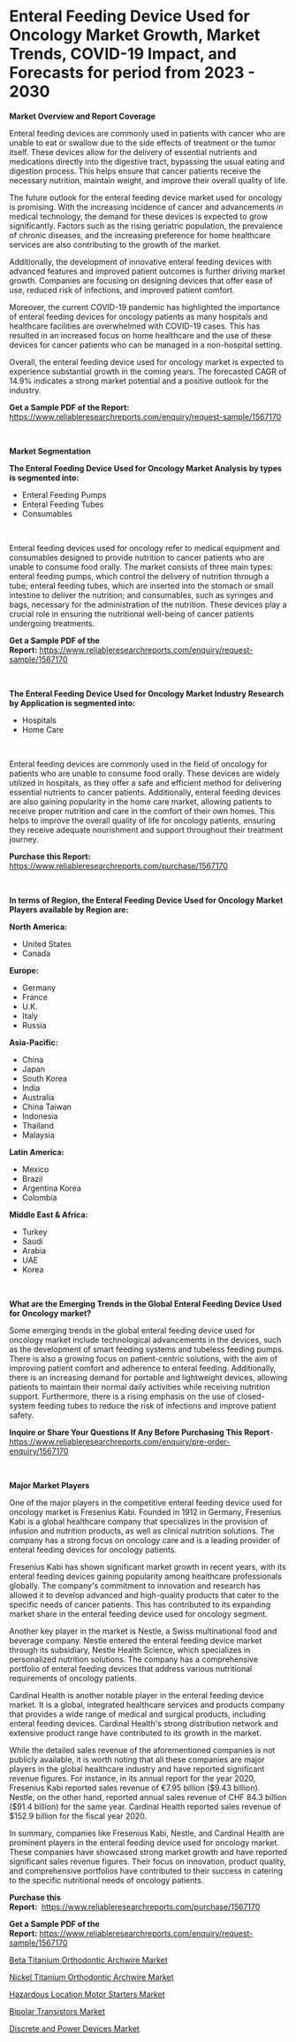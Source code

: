 <p><h1>Enteral Feeding Device Used for Oncology Market Growth, Market Trends, COVID-19 Impact, and Forecasts for period from 2023 - 2030</h1></p><p><strong>Market Overview and Report Coverage</strong></p>
<p><p>Enteral feeding devices are commonly used in patients with cancer who are unable to eat or swallow due to the side effects of treatment or the tumor itself. These devices allow for the delivery of essential nutrients and medications directly into the digestive tract, bypassing the usual eating and digestion process. This helps ensure that cancer patients receive the necessary nutrition, maintain weight, and improve their overall quality of life.</p><p>The future outlook for the enteral feeding device market used for oncology is promising. With the increasing incidence of cancer and advancements in medical technology, the demand for these devices is expected to grow significantly. Factors such as the rising geriatric population, the prevalence of chronic diseases, and the increasing preference for home healthcare services are also contributing to the growth of the market.</p><p>Additionally, the development of innovative enteral feeding devices with advanced features and improved patient outcomes is further driving market growth. Companies are focusing on designing devices that offer ease of use, reduced risk of infections, and improved patient comfort.</p><p>Moreover, the current COVID-19 pandemic has highlighted the importance of enteral feeding devices for oncology patients as many hospitals and healthcare facilities are overwhelmed with COVID-19 cases. This has resulted in an increased focus on home healthcare and the use of these devices for cancer patients who can be managed in a non-hospital setting.</p><p>Overall, the enteral feeding device used for oncology market is expected to experience substantial growth in the coming years. The forecasted CAGR of 14.9% indicates a strong market potential and a positive outlook for the industry.</p></p>
<p><strong>Get a Sample PDF of the Report:</strong> <a href="https://www.reliableresearchreports.com/enquiry/request-sample/1567170">https://www.reliableresearchreports.com/enquiry/request-sample/1567170</a></p>
<p>&nbsp;</p>
<p><strong>Market Segmentation</strong></p>
<p><strong>The Enteral Feeding Device Used for Oncology Market Analysis by types is segmented into:</strong></p>
<p><ul><li>Enteral Feeding Pumps</li><li>Enteral Feeding Tubes</li><li>Consumables</li></ul></p>
<p>&nbsp;</p>
<p><p>Enteral feeding devices used for oncology refer to medical equipment and consumables designed to provide nutrition to cancer patients who are unable to consume food orally. The market consists of three main types: enteral feeding pumps, which control the delivery of nutrition through a tube; enteral feeding tubes, which are inserted into the stomach or small intestine to deliver the nutrition; and consumables, such as syringes and bags, necessary for the administration of the nutrition. These devices play a crucial role in ensuring the nutritional well-being of cancer patients undergoing treatments.</p></p>
<p><strong>Get a Sample PDF of the Report:</strong>&nbsp;<a href="https://www.reliableresearchreports.com/enquiry/request-sample/1567170">https://www.reliableresearchreports.com/enquiry/request-sample/1567170</a></p>
<p>&nbsp;</p>
<p><strong>The Enteral Feeding Device Used for Oncology Market Industry Research by Application is segmented into:</strong></p>
<p><ul><li>Hospitals</li><li>Home Care</li></ul></p>
<p>&nbsp;</p>
<p><p>Enteral feeding devices are commonly used in the field of oncology for patients who are unable to consume food orally. These devices are widely utilized in hospitals, as they offer a safe and efficient method for delivering essential nutrients to cancer patients. Additionally, enteral feeding devices are also gaining popularity in the home care market, allowing patients to receive proper nutrition and care in the comfort of their own homes. This helps to improve the overall quality of life for oncology patients, ensuring they receive adequate nourishment and support throughout their treatment journey.</p></p>
<p><strong>Purchase this Report:</strong>&nbsp; <a href="https://www.reliableresearchreports.com/purchase/1567170">https://www.reliableresearchreports.com/purchase/1567170</a></p>
<p>&nbsp;</p>
<p><strong>In terms of Region, the Enteral Feeding Device Used for Oncology Market Players available by Region are:</strong></p>
<p>
    <p> <strong> North America: </strong>
        <ul>
            <li>United States</li>
            <li>Canada</li>
        </ul>
        </p> 
    <p> <strong> Europe: </strong>
        <ul>
            <li>Germany</li>
            <li>France</li>
            <li>U.K.</li>
            <li>Italy</li>
            <li>Russia</li>
        </ul>
        </p> 
    <p> <strong> Asia-Pacific: </strong>
        <ul>
            <li>China</li>
            <li>Japan</li>
            <li>South Korea</li>
            <li>India</li>
            <li>Australia</li>
            <li>China Taiwan</li>
            <li>Indonesia</li>
            <li>Thailand</li>
            <li>Malaysia</li>
        </ul>
        </p> 
    <p> <strong> Latin America: </strong>
        <ul>
            <li>Mexico</li>
            <li>Brazil</li>
            <li>Argentina Korea</li>
            <li>Colombia</li>
        </ul>
        </p> 
    <p> <strong> Middle East & Africa: </strong>
        <ul>
            <li>Turkey</li>
            <li>Saudi</li>
            <li>Arabia</li>
            <li>UAE</li>
            <li>Korea</li>
        </ul>
    </p>
    </p>
<p>&nbsp;</p>
<p><strong>What are the Emerging Trends in the Global Enteral Feeding Device Used for Oncology market?</strong></p>
<p><p>Some emerging trends in the global enteral feeding device used for oncology market include technological advancements in the devices, such as the development of smart feeding systems and tubeless feeding pumps. There is also a growing focus on patient-centric solutions, with the aim of improving patient comfort and adherence to enteral feeding. Additionally, there is an increasing demand for portable and lightweight devices, allowing patients to maintain their normal daily activities while receiving nutrition support. Furthermore, there is a rising emphasis on the use of closed-system feeding tubes to reduce the risk of infections and improve patient safety.</p></p>
<p><strong>Inquire or Share Your Questions If Any Before Purchasing This Report</strong>- <a href="https://www.reliableresearchreports.com/enquiry/pre-order-enquiry/1567170">https://www.reliableresearchreports.com/enquiry/pre-order-enquiry/1567170</a></p>
<p>&nbsp;</p>
<p><strong>Major Market Players</strong></p>
<p><p>One of the major players in the competitive enteral feeding device used for oncology market is Fresenius Kabi. Founded in 1912 in Germany, Fresenius Kabi is a global healthcare company that specializes in the provision of infusion and nutrition products, as well as clinical nutrition solutions. The company has a strong focus on oncology care and is a leading provider of enteral feeding devices for oncology patients.</p><p>Fresenius Kabi has shown significant market growth in recent years, with its enteral feeding devices gaining popularity among healthcare professionals globally. The company's commitment to innovation and research has allowed it to develop advanced and high-quality products that cater to the specific needs of cancer patients. This has contributed to its expanding market share in the enteral feeding device used for oncology segment.</p><p>Another key player in the market is Nestle, a Swiss multinational food and beverage company. Nestle entered the enteral feeding device market through its subsidiary, Nestle Health Science, which specializes in personalized nutrition solutions. The company has a comprehensive portfolio of enteral feeding devices that address various nutritional requirements of oncology patients.</p><p>Cardinal Health is another notable player in the enteral feeding device market. It is a global, integrated healthcare services and products company that provides a wide range of medical and surgical products, including enteral feeding devices. Cardinal Health's strong distribution network and extensive product range have contributed to its growth in the market.</p><p>While the detailed sales revenue of the aforementioned companies is not publicly available, it is worth noting that all these companies are major players in the global healthcare industry and have reported significant revenue figures. For instance, in its annual report for the year 2020, Fresenius Kabi reported sales revenue of €7.95 billion ($9.43 billion). Nestle, on the other hand, reported annual sales revenue of CHF 84.3 billion ($91.4 billion) for the same year. Cardinal Health reported sales revenue of $152.9 billion for the fiscal year 2020.</p><p>In summary, companies like Fresenius Kabi, Nestle, and Cardinal Health are prominent players in the enteral feeding device used for oncology market. These companies have showcased strong market growth and have reported significant sales revenue figures. Their focus on innovation, product quality, and comprehensive portfolios have contributed to their success in catering to the specific nutritional needs of oncology patients.</p></p>
<p><strong>Purchase this Report:</strong>&nbsp;&nbsp;<a href="https://www.reliableresearchreports.com/purchase/1567170">https://www.reliableresearchreports.com/purchase/1567170</a></p>
<p></p>
<p><strong>Get a Sample PDF of the Report:</strong>&nbsp;<a href="https://www.reliableresearchreports.com/enquiry/request-sample/1567170">https://www.reliableresearchreports.com/enquiry/request-sample/1567170</a></p>
<p><p><a href="https://github.com/ChiragRp1/Market-Research-Report-List-1/blob/main/beta-titanium-orthodontic-archwire-market.md">Beta Titanium Orthodontic Archwire Market</a></p><p><a href="https://github.com/ChiragRP21/Market-Research-Report-List-1/blob/main/nickel-titanium-orthodontic-archwire-market.md">Nickel Titanium Orthodontic Archwire Market</a></p><p><a href="https://medium.com/@santo151299/hazardous-location-motor-starters-market-size-growth-forecast-2023-2030-9c3f86ab77bf">Hazardous Location Motor Starters Market</a></p><p><a href="https://issuu.com/reportprime-2/docs/bipolar-transistors-market-size-2030.pptx?fr=xKAE9_zU1NQ">Bipolar Transistors Market</a></p><p><a href="https://issuu.com/reportprime-2/docs/discrete-and-power-devices-market-size-2030.pptx?fr=xKAE9_zU1NQ">Discrete and Power Devices Market</a></p></p>